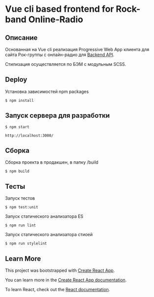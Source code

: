 Vue cli based frontend for Rock-band Online-Radio
=================================================

Описание
--------

Основанная на Vue cli реализация Progressive Web App клиента для сайта Рок-группы с онлайн-радио для [Backend API](https://github.com/ushliypakostnik/kafedra-back).

Стилизация осуществляется по БЭМ с модульным SCSS.


Deploy
------

Установка зависимостей npm packages

    $ npm install

Запуск сервера для разработки
-----------------------------

    $ npm start

    http://localhost:3000/

Cборка
------

Сборка проекта в продакшен, в папку /build

    $ npm build

Тесты
-----

Запуск тестов

    $ npm test:unit

Запуск статического анализатора ES

    $ npm run lint

Запуск статического анализатора стиоей

    $ npm run stylelint


## Learn More

This project was bootstrapped with [Create React App](https://github.com/facebook/create-react-app).

You can learn more in the [Create React App documentation](https://facebook.github.io/create-react-app/docs/getting-started).

To learn React, check out the [React documentation](https://reactjs.org/).
